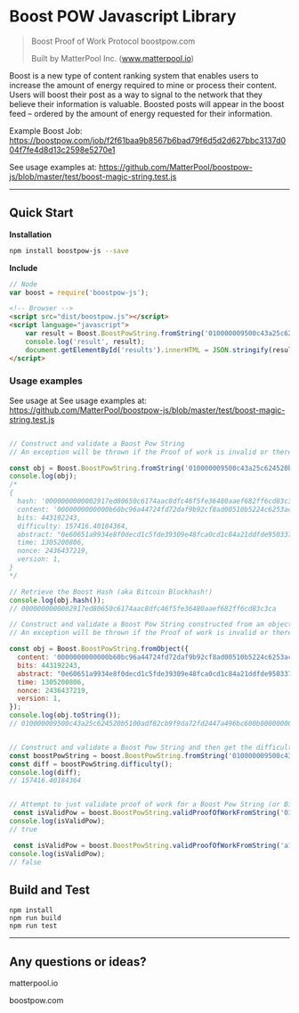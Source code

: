 # Boost POW Javascript Library
> Boost Proof of Work Protocol
> boostpow.com
>
> Built by MatterPool Inc. (www.matterpool.io)

Boost is a new type of content ranking system that enables users to increase the amount of energy required to mine or process their content. Users will boost their post as a way to signal to the network that they believe their information is valuable. Boosted posts will appear in the boost feed – ordered by the amount of energy requested for their information.

Example Boost Job: https://boostpow.com/job/f2f61baa9b8567b6bad79f6d5d2d627bbc3137d004f7fe4d8d13c2598e5270e1

See usage examples at: https://github.com/MatterPool/boostpow-js/blob/master/test/boost-magic-string.test.js

---

## Quick Start

**Installation**
```sh
npm install boostpow-js --save
```

**Include**
```javascript
// Node
var boost = require('boostpow-js');

```

```html
<!-- Browser -->
<script src="dist/boostpow.js"></script>
<script language="javascript">
    var result = Boost.BoostPowString.fromString('010000009500c43a25c624520b5100adf82cb9f9da72fd2447a496bc600b0000000000006cd862370395dedf1da2841ccda0fc489e3039de5f1ccddef0e834991a65600ea6c8cb4db3936a1ae3143991');
    console.log('result', result);
    document.getElementById('results').innerHTML = JSON.stringify(result.toObject());
</script>
```

### Usage examples

See usage at See usage examples at: https://github.com/MatterPool/boostpow-js/blob/master/test/boost-magic-string.test.js

```javascript

// Construct and validate a Boost Pow String
// An exception will be thrown if the Proof of work is invalid or there is anything corrupted

const obj = Boost.BoostPowString.fromString('010000009500c43a25c624520b5100adf82cb9f9da72fd2447a496bc600b0000000000006cd862370395dedf1da2841ccda0fc489e3039de5f1ccddef0e834991a65600ea6c8cb4db3936a1ae3143991');
console.log(obj);
/*
{
  hash: '0000000000002917ed80650c6174aac8dfc46f5fe36480aaef682ff6cd83c3ca',
  content: '0000000000000b60bc96a44724fd72daf9b92cf8ad00510b5224c6253ac40095',
  bits: 443192243,
  difficulty: 157416.40184364,
  abstract: "0e60651a9934e8f0decd1c5fde39309e48fca0cd1c84a21ddfde95033762d86c",
  time: 1305200806,
  nonce: 2436437219,
  version: 1,
}
*/

// Retrieve the Boost Hash (aka Bitcoin Blockhash!)
console.log(obj.hash());
// 0000000000002917ed80650c6174aac8dfc46f5fe36480aaef682ff6cd83c3ca

// Construct and validate a Boost Pow String constructed from an object
// An exception will be thrown if the Proof of work is invalid or there is anything corrupted

const obj = Boost.BoostPowString.fromObject({
  content: '0000000000000b60bc96a44724fd72daf9b92cf8ad00510b5224c6253ac40095',
  bits: 443192243,
  abstract: "0e60651a9934e8f0decd1c5fde39309e48fca0cd1c84a21ddfde95033762d86c",
  time: 1305200806,
  nonce: 2436437219,
  version: 1,
});
console.log(obj.toString());
// 010000009500c43a25c624520b5100adf82cb9f9da72fd2447a496bc600b0000000000006cd862370395dedf1da2841ccda0fc489e3039de5f1ccddef0e834991a65600ea6c8cb4db3936a1ae3143991


// Construct and validate a Boost Pow String and then get the difficulty
const boostPowString = boost.BoostPowString.fromString('010000009500c43a25c624520b5100adf82cb9f9da72fd2447a496bc600b0000000000006cd862370395dedf1da2841ccda0fc489e3039de5f1ccddef0e834991a65600ea6c8cb4db3936a1ae3143991');
const diff = boostPowString.difficulty();
console.log(diff);
// 157416.40184364


// Attempt to just validate proof of work for a Boost Pow String (or Bitcoin Block Header!)
 const isValidPow = boost.BoostPowString.validProofOfWorkFromString('010000009500c43a25c624520b5100adf82cb9f9da72fd2447a496bc600b0000000000006cd862370395dedf1da2841ccda0fc489e3039de5f1ccddef0e834991a65600ea6c8cb4db3936a1ae3143991');
console.log(isValidPow);
// true

 const isValidPow = boost.BoostPowString.validProofOfWorkFromString('a10000009500c43a25c624520b5100adf82cb9f9da72fd2447a496bc600b0000000000006cd862370395dedf1da2841ccda0fc489e3039de5f1ccddef0e834991a65600ea6c8cb4db3936a1ae3143991');
console.log(isValidPow);
// false

```


## Build and Test

```
npm install
npm run build
npm run test
```

-----------

## Any questions or ideas?

matterpool.io

boostpow.com

